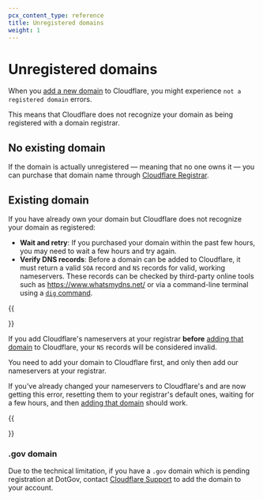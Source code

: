 ```yaml
---
pcx_content_type: reference
title: Unregistered domains
weight: 1
---
```


# Unregistered domains

When you [add a new domain](/fundamentals/get-started/setup/add-site/) to Cloudflare, you might experience `not a registered domain` errors.

This means that Cloudflare does not recognize your domain as being registered with a domain registrar.

## No existing domain

If the domain is actually unregistered — meaning that no one owns it — you can purchase that domain name through [Cloudflare Registrar](/registrar/get-started/register-domain/).

## Existing domain

If you have already own your domain but Cloudflare does not recognize your domain as registered:

- **Wait and retry**: If you purchased your domain within the past few hours, you may need to wait a few hours and try again.
- **Verify DNS records**: Before a domain can be added to Cloudflare, it must return a valid `SOA` record and `NS` records for valid, working nameservers. These records can be checked by third-party online tools such as https://www.whatsmydns.net/ or via a command-line terminal using a [`dig` command](https://en.wikipedia.org/wiki/Dig_(command)).

{{<Aside type="note">}}

If you add Cloudflare's nameservers at your registrar **before** [adding that domain](/fundamentals/get-started/setup/add-site/) to Cloudflare, your `NS` records will be considered invalid.

You need to add your domain to Cloudflare first, and only then add our nameservers at your registrar.
  
If you've already changed your nameservers to Cloudflare's and are now getting this error, resetting them to your registrar's default ones, waiting for a few hours, and then [adding that domain](/fundamentals/get-started/setup/add-site/) should work.

{{</Aside>}}

### .gov domain

Due to the technical limitation, if you have a `.gov` domain which is pending registration at DotGov, contact [Cloudflare Support](https://support.cloudflare.com/hc/articles/200172476) to add the domain to your account.
